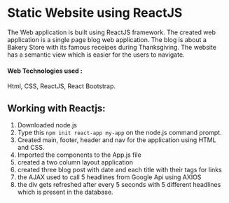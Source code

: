 
# Static Website using ReactJS

The Web application is built using ReactJS framework. The created web application is a single page blog web application. 
The blog is about a Bakery Store with its famous receipes during Thanksgiving. The website has a semantic view which is easier for the users to navigate.


#### Web Technologies used :
Html, CSS, ReactJS, React Bootstrap.



## Working with Reactjs:
1) Downloaded node.js
2) Type this `npm init react-app my-app` on the node.js command prompt. 
3) Created  main, footer, header and nav for the application using HTML and CSS.
4) Imported the components to the App.js file
5) created a two column layout application
6) created three blog post with date and each title with their <anchor> tags for links
7) the AJAX used to call 5 headlines from Google Api using AXIOS 
8) the div gets refreshed after every 5 seconds with 5 different headlines which is present in the database.


